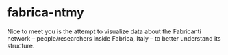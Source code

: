 fabrica-ntmy
============

Nice to meet you is the attempt to visualize data about the Fabricanti network – people/researchers inside Fabrica, Italy – to better understand its structure. 
